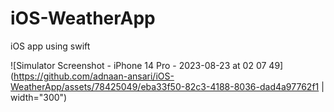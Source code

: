 # iOS-WeatherApp
iOS app using swift

![Simulator Screenshot - iPhone 14 Pro - 2023-08-23 at 02 07 49](https://github.com/adnaan-ansari/iOS-WeatherApp/assets/78425049/eba33f50-82c3-4188-8036-dad4a97762f1 | width="300")
